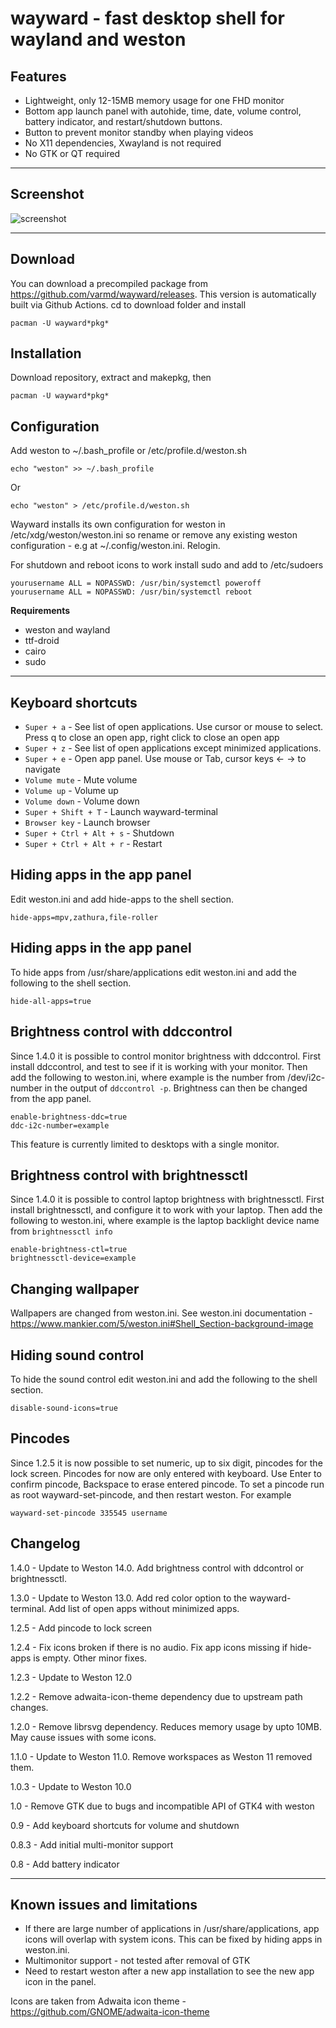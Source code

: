 # wayward - fast desktop shell for wayland and weston

## Features

* Lightweight, only 12-15MB memory usage for one FHD monitor
* Bottom app launch panel with autohide, time, date, volume control, battery indicator, and restart/shutdown buttons.
* Button to prevent monitor standby when playing videos
* No X11 dependencies, Xwayland is not required
* No GTK or QT required

----
## Screenshot

![screenshot](https://raw.githubusercontent.com/varmd/wayward/master/screenshot.png "Screenshot")

----
## Download

You can download a precompiled package from https://github.com/varmd/wayward/releases. This version is automatically built via Github Actions. cd to download folder and install

    pacman -U wayward*pkg*

## Installation

Download repository, extract and makepkg, then

    pacman -U wayward*pkg*

## Configuration

Add weston to ~/.bash_profile or /etc/profile.d/weston.sh

    echo "weston" >> ~/.bash_profile

Or

    echo "weston" > /etc/profile.d/weston.sh

Wayward installs its own configuration for weston in /etc/xdg/weston/weston.ini so rename or remove any existing weston configuration - e.g at ~/.config/weston.ini.  Relogin.

For shutdown and reboot icons to work install sudo and add to /etc/sudoers

    yourusername ALL = NOPASSWD: /usr/bin/systemctl poweroff
    yourusername ALL = NOPASSWD: /usr/bin/systemctl reboot

**Requirements**

* weston and wayland
* ttf-droid
* cairo
* sudo

----
## Keyboard shortcuts

* `Super + a` - See list of open applications. Use cursor or mouse to select. Press q to close an open app, right click to close an open app
* `Super + z` - See list of open applications except minimized applications.
* `Super + e` - Open app panel. Use mouse or Tab, cursor keys <- -> to navigate
* `Volume mute` - Mute volume
* `Volume up` - Volume up
* `Volume down` - Volume down
* `Super + Shift + T` - Launch wayward-terminal
* `Browser key` - Launch browser
* `Super + Ctrl + Alt + s` - Shutdown
* `Super + Ctrl + Alt + r` - Restart

## Hiding apps in the app panel

Edit weston.ini and add hide-apps to the shell section.

    hide-apps=mpv,zathura,file-roller

## Hiding apps in the app panel

To hide apps from /usr/share/applications edit weston.ini and add the following to the shell section.

    hide-all-apps=true

## Brightness control with ddccontrol

Since 1.4.0 it is possible to control monitor brightness with ddccontrol.
First install ddccontrol, and test to see if it is working with your monitor.
Then add the following to weston.ini, where example is the number from /dev/i2c-number
in the output of `ddccontrol -p`. Brightness can then be changed from the app panel.

    enable-brightness-ddc=true
    ddc-i2c-number=example

This feature is currently limited to desktops with a single monitor.

## Brightness control with brightnessctl

Since 1.4.0 it is possible to control laptop brightness with brightnessctl.
First install brightnessctl, and configure it to work with your laptop.
Then add the following to weston.ini, where example is the laptop backlight device name from `brightnessctl info`

    enable-brightness-ctl=true
    brightnessctl-device=example

## Changing wallpaper

Wallpapers are changed from weston.ini. See weston.ini documentation - https://www.mankier.com/5/weston.ini#Shell_Section-background-image

## Hiding sound control

To hide the sound control edit weston.ini and add the following to the shell section.

    disable-sound-icons=true

## Pincodes

Since 1.2.5 it is now possible to set numeric, up to six digit, pincodes for the lock screen.
Pincodes for now are only entered with keyboard. Use Enter to confirm pincode, Backspace to erase entered pincode.
To set a pincode run as root wayward-set-pincode, and then restart weston. For example

    wayward-set-pincode 335545 username


## Changelog

1.4.0 - Update to Weston 14.0. Add brightness control with ddcontrol or brightnessctl.

1.3.0 - Update to Weston 13.0. Add red color option to the wayward-terminal. Add list of open apps without minimized apps.

1.2.5 - Add pincode to lock screen

1.2.4 - Fix icons broken if there is no audio. Fix app icons missing if hide-apps is empty. Other minor fixes.

1.2.3 - Update to Weston 12.0

1.2.2 - Remove adwaita-icon-theme dependency due to upstream path changes.

1.2.0 - Remove librsvg dependency. Reduces memory usage by upto 10MB. May cause issues with some icons.

1.1.0 - Update to Weston 11.0. Remove workspaces as Weston 11 removed them.

1.0.3 - Update to Weston 10.0

1.0   - Remove GTK due to bugs and incompatible API of GTK4 with weston

0.9   - Add keyboard shortcuts for volume and shutdown

0.8.3 - Add initial multi-monitor support

0.8   - Add battery indicator

----
## Known issues and limitations

* If there are large number of applications in /usr/share/applications, app icons will overlap with system icons. This can be fixed by hiding apps in weston.ini.
* Multimonitor support - not tested after removal of GTK
* Need to restart weston after a new app installation to see the new app icon in the panel.


Icons are taken from Adwaita icon theme - https://github.com/GNOME/adwaita-icon-theme

